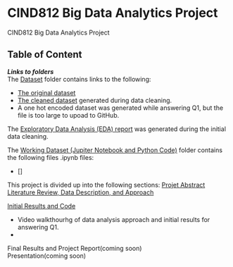 # CIND812 Big Data Analytics Project
CIND812 Big Data Analytics Project 

## Table of Content
***Links to folders*** <br />
The [Dataset](https://github.com/stephbois/Big_Data_Analytics_Project/tree/main/project_files/dataset) folder contains links to the following:
- [The original dataset]()
- [The cleaned dataset]() generated during data cleaning.
- A one hot encoded dataset was generated while answering Q1, but the file is too large to upoad to GitHub.

The [Exploratory Data Analysis (EDA) report](https://github.com/stephbois/Big_Data_Analytics_Project/tree/main/project_files/EDA) was generated during the initial data cleaning.

The [Working Dataset (Jupiter Notebook and Python Code)](https://github.com/stephbois/Big_Data_Analytics_Project/tree/main/project_files/working_dataset) folder contains the following files .ipynb files:
- []

This project is divided up into the following sections:
[Projet Abstract](https://github.com/stephbois/Big_Data_Analytics_Project/tree/main/project_files/abstract) <br />
[Literature Review, Data Description, and Approach](https://github.com/stephbois/Big_Data_Analytics_Project/tree/main/project_files/literature_review) <br />

[Initial Results and Code]() <br />
-  Video walkthourhg of data analysis approach and initial results for answering Q1.
-  

Final Results and Project Report(coming soon) <br />
Presentation(coming soon) <br />
